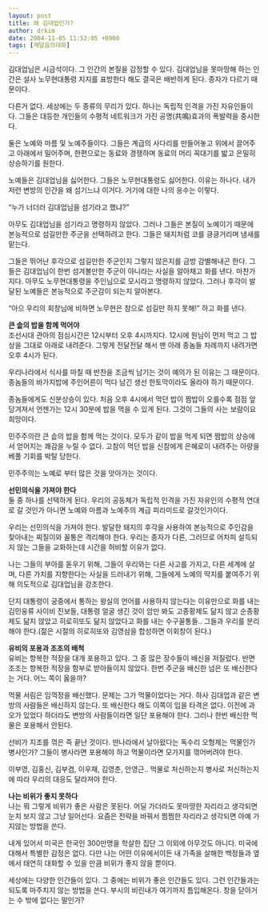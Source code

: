```yaml
---
layout: post
title: 왜 김대업인가?
author: drkim
date: 2004-11-05 11:52:05 +0900
tags: [깨달음의대화]
---
```

김대업님은 시금석이다. 그 인간의 본질을 감정할 수 있다. 김대업님을 못마땅해 하는 인간은 설사 노무현대통령 지지를 표방한다 해도 결국은 배반하게 된다. 종자가 다르기 때문이다.    
  
다른거 없다. 세상에는 두 종류의 무리가 있다. 하나는 독립적 인격을 가진 자유인들이다. 그들은 대등한 개인들의 수평적 네트워크가 가진 공명(共鳴)효과의 폭발력을 중시한다.    
  
둘은 노예와 마름 및 노예주들이다. 그들은 계급의 사다리를 만들어놓고 위에서 끌어주고 아래에서 밀어주며, 한편으로는 동료와 경쟁하며 동료의 머리 꼭대기를 밟고 은밀히 상승하기를 원한다.    
  
노예들은 김대업님을 싫어한다. 그들은 노무현대통령도 싫어한다. 이유는 하나다. 내가 저런 변방의 인간을 왜 섬기느냐 이거다. 거기에 대한 나의 응수는 이렇다.    
  
“누가 너더러 김대업님을 섬기라고 했냐?”    
  
아무도 김대업님을 섬기라고 명령하지 않았다. 그러나 그들은 본질이 노예이기 때문에 본능적으로 섬길만한 주군을 선택하려고 한다. 그들은 돼지처럼 코를 킁킁거리며 냄새를 맡는다.    
  
그들은 뛰어난 후각으로 섬길만한 주군인지 그렇지 않은지를 금방 감별해내곤 한다. 그들은 김대업님이 한번 섬겨볼만한 주군이 아니라는 사실을 알아채고 화를 낸다. 마찬가지다. 아무도 노무현대통령을 주인님으로 모시라고 명령하지 않았다. 그러나 후각이 발달된 노예들은 본능적으로 주군감이 되는지 알아본다.    
  
“아으 우리의 회창님에 비하면 노무현은 참으로 섬길만 하지 못해!” 하고 화를 낸다.    
  
**큰 솥의 밥을 함께 먹어야**  
조선시대 관아의 점심시간은 12시부터 오후 4시까지다. 12시에 원님이 먼저 먹고 그 밥상을 그대로 아래로 내려준다. 그렇게 전달전달 해서 맨 아래 종놈들 차례까지 내려가면 오후 4시가 된다.    
  
우리나라에서 식사를 마칠 때 반찬을 조금씩 남기는 것이 예의가 된 이유는 그 때문이다. 종놈들의 바가지밥에 주인어른이 먹다 남긴 생선 한토막이라도 올라야 하기 때문이다.    
  
종놈들에게도 신분상승이 있다. 처음 오후 4시에서 먹던 밥이 짬밥이 오를수록 점점 앞당겨져서 언젠가는 12시 30분에 밥을 먹을 수 있게 된다. 그것이 그들의 사는 보람이요 희망이다.    
  
민주주의란 큰 솥의 밥을 함께 먹는 것이다. 모두가 같이 밥을 먹게 되면 짬밥의 상승에서 얻어지는 쾌감을 누릴 수 없다. 고참이 먹던 밥을 신참에게 은혜로이 내려주는 아량을 베풀 기회를 박탈 당한다.    
  
민주주의는 노예로 부터 많은 것을 앗아가는 것이다.    
  
**선민의식을 가져야 한다**  
둘 중 하나를 선택하게 된다. 우리의 공동체가 독립적 인격을 가진 자유인의 수평적 연대로 갈 것인가 아니면 노예와 마름과 노예주의 계급 피라미드로 갈것인가이다.    
  
우리는 선민의식을 가져야 한다. 발달한 돼지의 후각을 사용하여 본능적으로 주인감을 찾아내는 찌질이와 꼴통은 격리해야 한다. 우리는 종자가 다른, 그러므로 어차피 설득되지 않는 그들을 교화하는데 시간을 허비할 이유가 없다. 
  
  
나는 그들의 부아를 돋우기 위해, 그들이 우리와는 다른 사고를 가지고, 다른 세계에 살며, 다른 가치를 지향한다는 사실을 드러내기 위해, 그들에게 노예의 딱지를 붙여주기 위해 의도적으로 김대업님을 강조한다.    
  
단지 대통령이 궁중에서 통하는 왕실의 언어를 사용하지 않는다는 이유만으로 화를 내는 김민웅류 사이비 진보들, 대통령 얼굴 생긴 것이 암만 봐도 고종황제도 닮지 않고 순종황제도 닮지 않았고 히로히또도 닮지 않았다고 화를 내는 수구꼴통들.. 그들과 우리를 분리해야 한다.(젊은 시절의 히로히또와 김영삼을 합성하면 이회창이 된다.) 
  
  
**유비의 포용과 조조의 배척**  
유비는 항복한 적장을 대개 포용하고 있다. 그 중 많은 장수들이 배신을 저질렀다. 반면 조조는 항복한 적장을 함부로 받아들이지 않았다. 한번 주군을 배신한 넘은 또 배신한다는 거다. 어느 쪽이 옳을까?    
  
먹물 서림은 임꺽정을 배신했다. 문제는 그가 먹물이었다는 거다. 하사 김대업과 같은 변방의 사람들은 배신하지 않는다. 또 배신한다 해도 이쪽이 입을 타격은 없다. 이전에 과오가 있었다 하더라도 변방의 사람들이라면 일단 포용해야 한다. 그러나 한번 배신한 먹물은 포용해서 안된다.    
  
선비가 지조를 꺾은 즉 끝난 것이다. 딴나라에서 날아왔다는 독수리 오형제는 먹물인가 병사인가? 그들이 병사라면 포용해야 하고 먹물이라면 모가지를 꺾어버려야 한다.    
  
이부영, 김홍신, 김부겸, 이우재, 김영춘, 안영근.. 먹물로 처신하는지 병사로 처신하는지에 따라 우리의 대응도 달라져야 한다. 

    
  
   
  
**나는 비위가 좋지 못하다**  
나는 뭐 그렇게 비위가 좋은 사람은 못된다. 어딜 가더라도 못마땅한 자리라고 생각되면 눈치 보지 않고 그냥 일어선다. 요즘은 전략을 바꿔서 찜찜한 자리라고 생각되면 아예 가지않는 방법을 쓴다.    
  
내게 있어서 미국은 한국인 300만명을 학살한 집단 그 이외에 아무것도 아니다. 미국에 대해서 특별한 감정은 없다. 다만 나는 어떤 이유에서이든 내 가족을 살해한 백정들과 옆에서 태연히 대화할 수 있을 만큼 비위가 좋지 않을 뿐이다.    
  
세상에는 다양한 인간들이 있다. 그 중에는 비위가 좋은 인간들도 있다. 그런 인간들과는 되도록 마주치지 않는 방법을 쓴다. 부시의 비린내가 여기까지 틈입해온다. 창을 닫아거는 수 밖에 없다는 말인가?